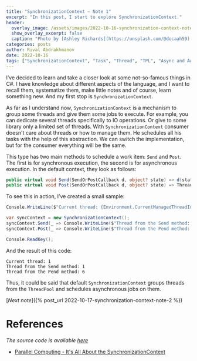 ```yaml
---
title: "SynchronizationContext — Note 1"
excerpt: "In this post, I start to explore SynchronizationContext."
header:
  overlay_image: /assets/images/2022-10-16-synchronization-context-note-1/cover.jpg
  show_overlay_excerpt: false
  caption: "Photo by [Ashley Richards](https://unsplash.com/@docaah59) on [Unsplash](https://unsplash.com)"
categories: posts
author: Rival Abdrakhmanov
date: 2022-10-16
tags: ["SynchronizationContext", "Task", "Thread", "TPL", "Async and Await"]
---
```

I’ve decided to learn and take a closer look at some not-so-famous things in C#. I have knowledge about different
aspects of the language, and I want to recall them, systematize them, make little notes and of course, learn something
new. And my first stop is `SynchronizationContext`.

As far as I understand now, `SynchronizationContext` is a mechanism to group some threads and give them some jobs to
execute. For example, you can dedicate several threads specifically to IO operations. Or give to some library only a
limited set of threads. With `SynchronizationContext` consumer doesn't care about threads or how to manage them. He
schedules all his tasks with the help of this abstraction. We can switch the implementation, but for the consumer
everything will be the same.

This type has two main methods to schedule a work item: `Send` and `Post`. The first is for synchronous execution, the
second is for asynchronous execution. In the default context, they look as follows:

```csharp
public virtual void Send(SendOrPostCallback d, object? state) => d(state);
public virtual void Post(SendOrPostCallback d, object? state) => ThreadPool.QueueUserWorkItem(static s => s.d(s.state), (d, state), preferLocal: false);
```

To see this in action, I’ve created a small sample:

```csharp
Console.WriteLine($"Current thread: {Environment.CurrentManagedThreadId}");

var syncContext = new SynchronizationContext();
syncContext.Send(_ => Console.WriteLine($"Thread from the Send method: {Environment.CurrentManagedThreadId}"), null);
syncContext.Post(_ => Console.WriteLine($"Thread from the Pend method: {Environment.CurrentManagedThreadId}"), null);

Console.ReadKey();
```

And the result of this code:

```
Current thread: 1
Thread from the Send method: 1
Thread from the Pend method: 6
```

Thus, it could be said that default `SynchronizationContext` groups threads from the `ThreadPool` and schedules
asynchronous jobs on them.

[*Next note*]({% post_url 2022-10-17-synchronization-context-note-2 %})

# References

*The source code is available [here](https://github.com/rafaelldi/asynchronous-playground/tree/main/synchronization-context-app)*

- [Parallel Computing - It's All About the SynchronizationContext](https://learn.microsoft.com/en-us/archive/msdn-magazine/2011/february/msdn-magazine-parallel-computing-it-s-all-about-the-synchronizationcontext)